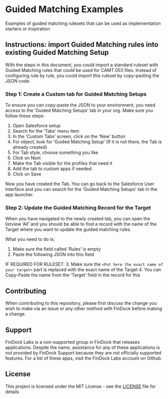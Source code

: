 # Guided Matching Examples
Examples of guided matching rulesets that can be used as implementation starters or inspiration

## Instructions: import Guided Matching rules into existing Guided Matching Setup
With the steps in this document, you could import a standard ruleset with Guided Matching rules that could be used for CAMT.053 files. Instead of configuring rule by rule, you could import this ruleset by copy-pasting the JSON code.

### Step 1: Create a Custom tab for Guided Matching Setups
To ensure you can copy-paste the JSON to your environment, you need access to the ‘Guided Matching Setups’ tab in your org. Make sure you follow these steps:

1. Open Salesforce setup
2. Search for the ‘Tabs’ menu item
3. In the ‘Custom Tabs’ screen, click on the ‘New’ button
4. For object, look for ‘Guided Matching Setup’ (If it is not there, the Tab is already created)
5. For Tab style, choose something you like
6. Click on Next
7. Make the Tab visible for the profiles that need it
8. Add the tab to custom apps if needed
9. Click on Save

Now you have created the Tab. You can go back to the Salesforce User Interface and you can search for the ‘Guided Matching Setups’ tab in the app launcher. 

### Step 2: Update the Guided Matching Record for the Target
When you have navigated to the newly created tab, you can open the listview ‘All’ and you should be able to find a record with the name of the Target where you want to update the guided matching rules.

What you need to do is:
1. Make sure the field called ‘Rules’ is empty
2. Paste the following JSON into this field

IF REQUIRED FOR RULESET:
3. Make sure the `<Put here the exact name of your target>` part is replaced with the exact name of the Target
4. You can Copy-Paste the name from the ‘Target’ field in the record for this

## Contributing

When contributing to this repository, please first discuss the change you wish to make via an issue or any other method with FinDock before making a change.

## Support

FinDock Labs is a non-supported group in FinDock that releases applications. Despite the name, assistance for any of these applications is not provided by FinDock Support because they are not officially supported features. For a list of these apps, visit the FinDock Labs account on Github. 

## License

This project is licensed under the MIT License - see the [LICENSE](/LICENSE) file for details